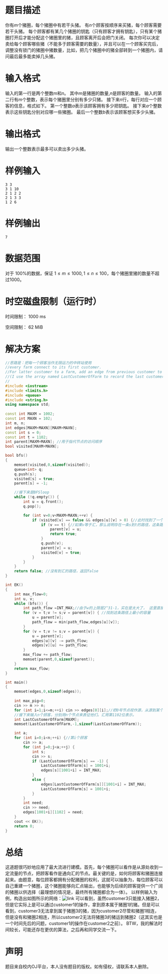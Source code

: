 # 题目描述
你有$m$个猪圈，每个猪圈中有若干头猪。 有$n$个顾客按顺序来买猪，每个顾客需要若干头猪。 每个顾客都有某几个猪圈的钥匙（只有顾客才拥有钥匙），只有某个猪圈打开后才能分配这个猪圈里的猪，且顾客离开后会把门关闭。
每次你可以决定卖给每个顾客哪些猪（不能多于顾客需要的数量），并且可以在一个顾客买完后，调整没有锁门的猪圈中猪数量，比如，把几个猪圈中的猪全部转到一个猪圈内，请问最后最多能卖掉几头猪。

# 输入格式
输入的第一行是两个整数$m$和$n$。 其中$m$是猪圈的数量,$n$是顾客的数量。
输入的第二行有$m$个整数，表示每个猪圈里分别有多少只猪。
接下来$n$行，每行对应一个顾客的信息，格式如下。
第一个整数$a$表示该顾客拥有多少把钥匙。
接下来$a$个整数表示这些钥匙分别对应哪一些猪圈。
最后一个整数$b$表示该顾客想买多少头猪。

# 输出格式
输出一个整数表示最多可以卖出多少头猪。

# 样例输入
```
3 3
3 1 10
2 1 2 2
2 1 3 3
1 2 6
```
# 样例输出
```
7
```
# 数据范围
对于 100%的数据，保证 $1\leq m \leq 1000, 1 \leq n \leq 100$，每个猪圈里猪的数量不超过$1000$。

# 时空磁盘限制（运行时）
时间限制： 1000 ms

空间限制： 62 MiB
# 解决方案
```cpp
//思路是：把每一个顾客当作无限运力的中转站使用
//every farm connect to its first customer. 
//For latter customer to a farm, add an edge from previous customer to him with capacity INT_MAX
//(I use the array named LastCustomerOfFarm to record the last customer)
//
#include <iostream>
#include <limits.h>
#include <queue>
#include <string.h>
using namespace std;
 
const int MAXM = 1002;
const int MAXN = 102;
int m, n;
int edges[MAXM+MAXN][MAXM+MAXN];
const int s = 0;
const int t = 1102;
int parent[MAXM+MAXN]; //用于指代节点的访问顺序
bool visited[MAXM+MAXN];

bool bfs()
{
    memset(visited,0,sizeof(visited));
    queue<int> q;
    q.push(s);
    visited[s] = true;
    parent[s] = -1;

    //接下来是BFSloop
    while (!q.empty()) {
        int u = q.front();
        q.pop();

        for (int v=0;v<MAXM+MAXN;++v) {
            if (visited[v] == false && edges[u][v] > 0) {//此时找到了一个可以更新距离信息的节点
                if (v == t) {//如果v等于汇，那么说明存在一条s到t的路径，这条路径被parent数组记录下来了。只需返回即可。
                    parent[v] = u;
                    return true;
                }
                q.push(v);
                parent[v] = u;
                visited[v] = true;
            }
        }
    }
    return false; //没有到汇的路径，返回false
}

int EK()
{
    int max_flow=0;
    int u, v;
    while (bfs()) {
        int path_flow =INT_MAX;//由于w的上限是2^31-1，实在是太大了， 这里直接调用limits库的INT_MAX
        for (v = t;v != s;v = parent[v]) { //找到这条路径上最小的容量
            u = parent[v];
            path_flow = min(path_flow,edges[u][v]);
        }
        for (v = t;v != s;v = parent[v]) {
            u = parent[v];
            edges[u][v] -= path_flow;
            edges[v][u] += path_flow;
        }
        max_flow += path_flow;
        memset(parent,0,sizeof(parent));
    }
    return max_flow;
}

int main()
{
    memset(edges,0,sizeof(edges));
    
    int max_pig=0;
    cin >> m >> n;
    for (int i=1;i<=m;++i) cin >> edges[0][i];//把0号节点视作源，从源到某个点代表猪圈的猪数
    //接下来输入n个顾客，分别用n个节点来表征他们。汇用第1102位表示。
    int LastCustomerOfFarm[MAXM];
    memset(LastCustomerOfFarm,-1,sizeof(LastCustomerOfFarm));

    int a;
    for (int i=0;i<n;++i) {//第i个顾客
        cin >> a;
        for (int j=0;j<a;++j) {
            int s;
            cin >> s;
            if (LastCustomerOfFarm[s] == -1) {
                LastCustomerOfFarm[s] = 1001+i;
                edges[s][1001+i] = INT_MAX;
            }
            else {
                edges[LastCustomerOfFarm[s]][1001+i] = INT_MAX;
                LastCustomerOfFarm[s] = 1001+i;
            }
        }
        int need;
        cin >> need;
        edges[1001+i][1102] = need;
    }
    cout << EK();
    return 0;
}
```
# 总结
这道题很巧妙地应用了最大流进行建模。首先，每个猪圈可以看作是从源处收到一定流量的节点，把顾客看作是通向汇的节点。最关键的是，如何将顾客和猪圈连接起来。由题意，每位顾客都拥有分配猪圈的权利，这就可以抽象为，每位顾客可以自己重建一个猪圈，这个猪圈能够向汇点输出，也能够为后续的顾客提供一个广阔的猪圈以供选择（最理想的情况是，最终所有猪圈都合为一体）。
以样例输入为例，构造出如图所示的网络：![link](https://img-blog.csdnimg.cn/d422b5067d2a4b51a1fef1f483deee96.png#pic_center)
可以看到，虽然customer3只能接入猪圈2，但是它实际上是可以通过customer1的操作，拿到原本属于猪圈1的猪。但是可以看到，customer3无法拿到属于猪圈3的猪，因为customer2尽管和猪圈1相连，但是没有和猪圈2相连，所以customer2无法将猪圈3的猪运到猪圈2（这其实也是一个时间先后的问题，customer1的操作在customer2之前）。
BTW，我的解法时间较长，可能还存在更优的算法，之后再和同学交流一下。
# 声明
题目来自校内OJ平台，本人没有题目的版权。如有侵权，请联系本人删除。
